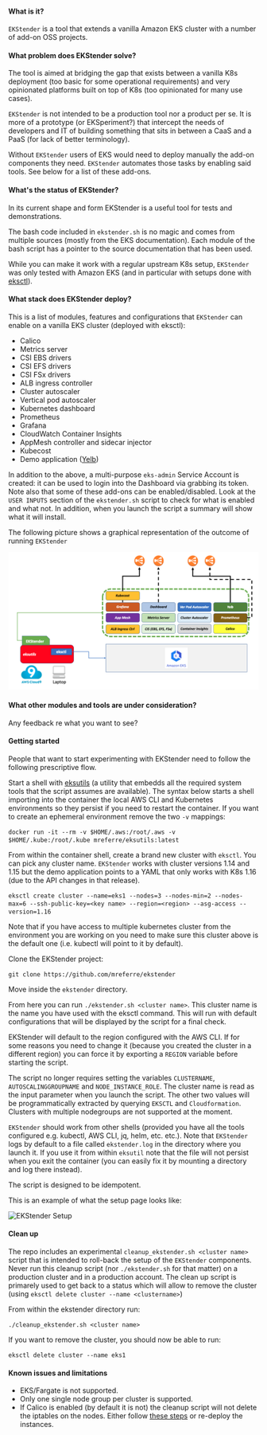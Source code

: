 #### What is it?

`EKStender` is a tool that extends a vanilla Amazon EKS cluster with a number of add-on OSS projects.

#### What problem does EKStender solve?

The tool is aimed at bridging the gap that exists between a vanilla K8s deployment (too basic for some operational requirements) and very opinionated platforms built on top of K8s (too opinionated for many use cases).

`EKStender` is not intended to be a production tool nor a product per se. It is more of a prototype (or EKSperiment?) that intercept the needs of developers and IT of building something that sits in between a CaaS and a PaaS (for lack of better terminology). 

Without `EKStender` users of EKS would need to deploy manually the add-on components they need. `EKStender` automates those tasks by enabling said tools. See below for a list of these add-ons.  

#### What's the status of EKStender?

In its current shape and form EKStender is a useful tool for tests and demonstrations.

The bash code included in `ekstender.sh` is no magic and comes from multiple sources (mostly from the EKS documentation). Each module of the bash script has a pointer to the source documentation that has been used. 

While you can make it work with a regular upstream K8s setup, `EKStender` was only tested with Amazon EKS (and in particular with setups done with [eksctl](https://github.com/weaveworks/eksctl)).

#### What stack does EKStender deploy?

This is a list of modules, features and configurations that `EKStender` can enable on a vanilla EKS cluster (deployed with eksctl):

- Calico 
- Metrics server
- CSI EBS drivers
- CSI EFS drivers
- CSI FSx drivers
- ALB ingress controller
- Cluster autoscaler
- Vertical pod autoscaler
- Kubernetes dashboard
- Prometheus
- Grafana
- CloudWatch Container Insights
- AppMesh controller and sidecar injector
- Kubecost
- Demo application ([Yelb](https://github.com/mreferre/yelb))

In addition to the above, a multi-purpose `eks-admin` Service Account is created: it can be used to login into the Dashboard via grabbing its token. Note also that some of these add-ons can be enabled/disabled. Look at the `USER INPUTS` section of the `ekstender.sh` script to check for what is enabled and what not. In addition, when you launch the script a summary will show what it will install.

The following picture shows a graphical representation of the outcome of running `EKStender`

![Ekstender](./images/ekstender.png)

#### What other modules and tools are under consideration?

Any feedback re what you want to see?

#### Getting started

People that want to start experimenting with EKStender need to follow the following prescriptive flow. 

Start a shell with [eksutils](https://github.com/mreferre/eksutils) (a utility that embedds all the required system tools that the script assumes are available). The syntax below starts a shell importing into the container the local AWS CLI and Kubernetes environments so they persist if you need to restart the container. If you want to create an ephemeral environment remove the two `-v` mappings: 

```
docker run -it --rm -v $HOME/.aws:/root/.aws -v $HOME/.kube:/root/.kube mreferre/eksutils:latest
```

From within the container shell, create a brand new cluster with `eksctl`. You can pick any cluster name. `EKStender` works with cluster versions 1.14 and 1.15 but the demo application points to a YAML that only works with K8s 1.16 (due to the API changes in that release). 

```
eksctl create cluster --name=eks1 --nodes=3 --nodes-min=2 --nodes-max=6 --ssh-public-key=<key name> --region=<region> --asg-access --version=1.16
```

Note that if you have access to multiple kubernetes cluster from the environment you are working on you need to make sure this cluster above is the default one (i.e. kubectl will point to it by default).

Clone the EKStender project:

```
git clone https://github.com/mreferre/ekstender
```

Move inside the `ekstender` directory.

From here you can run `./ekstender.sh <cluster name>`. This cluster name is the name you have used with the eksctl command. This will run with default configurations that will be displayed by the script for a final check.  

EKStender will default to the region configured with the AWS CLI. If for some reasons you need to change it (because you created the cluster in a different region) you can force it by exporting a `REGION` variable before starting the script.

The script no longer requires setting the variables `CLUSTERNAME`, `AUTOSCALINGGROUPNAME` and `NODE_INSTANCE_ROLE`. The cluster name is read as the input parameter when you launch the script. The other two values will be programmatically extracted by querying `EKSCTL` and `Cloudformation`. Clusters with multiple nodegroups are not supported at the moment.

`EKStender` should work from other shells (provided you have all the tools configured e.g. kubectl, AWS CLI, jq, helm, etc. etc.). Note that `EKStender` logs by default to a file called `ekstender.log` in the directory where you launch it. If you use it from within `eksutil` note that the file will not persist when you exit the container (you can easily fix it by mounting a directory and log there instead).

The script is designed to be idempotent. 

This is an example of what the setup page looks like:

![EKStender Setup](./images/ekstender-setup.gif)

#### Clean up 

The repo includes an experimental `cleanup_ekstender.sh <cluster name>` script that is intended to roll-back the setup of the `EKStender` components. Never run this cleanup script (nor `./ekstender.sh` for that matter) on a production cluster and in a production account. The clean up script is primarely used to get back to a status which will allow to remove the cluster (using `eksctl delete cluster --name <clustername>`)

From within the ekstender directory run:

```
./cleanup_ekstender.sh <cluster name>
```

If you want to remove the cluster, you should now be able to run:

```
eksctl delete cluster --name eks1
```

#### Known issues and limitations

- EKS/Fargate is not supported.
- Only one single node group per cluster is supported.
- If Calico is enabled (by default it is not) the cleanup script will not delete the iptables on the nodes. Either follow [these steps](https://github.com/projectcalico/calico/blob/master/hack/remove-calico-policy/remove-policy.md) or re-deploy the instances.  

